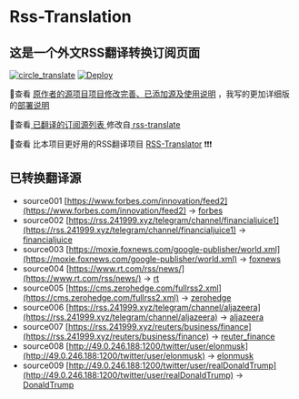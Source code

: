 #  Rss-Translation

## 这是一个外文RSS翻译转换订阅页面 

[![circle_translate](https://github.com/tjsky/Rss-Translation/actions/workflows/circle_translate.yml/badge.svg)](https://github.com/tjsky/Rss-Translation/actions/workflows/circle_translate.yml) [![Deploy](https://github.com/tjsky/Rss-Translation/actions/workflows/jekyll-gh-pages.yml/badge.svg)](https://github.com/tjsky/Rss-Translation/actions/workflows/jekyll-gh-pages.yml)

 📢查看 [原作者的源项目项目修改完善、已添加源及使用说明](https://github.com/tjsky/Rss-Translation/tree/main/illustrate) ，我写的更加详细版的[部署说明](https://www.tjsky.net/tutorial/801)

 📢查看[ 已翻译的订阅源列表 ](https://tjsky.github.io/Rss-Translation) 修改自[ rss-translate ](https://github.com/rcy1314/Rss-Translation)

 📢查看 比本项目更好用的RSS翻译项目 [RSS-Translator](https://github.com/rss-translator/RSS-Translator) ❗️❗️❗️

## 已转换翻译源
 - source001 [https://www.forbes.com/innovation/feed2](https://www.forbes.com/innovation/feed2) -> [forbes](rss/forbes.xml)
 - source002 [https://rss.241999.xyz/telegram/channel/financialjuice1](https://rss.241999.xyz/telegram/channel/financialjuice1) -> [financialjuice](rss/financialjuice.xml)
 - source003 [https://moxie.foxnews.com/google-publisher/world.xml](https://moxie.foxnews.com/google-publisher/world.xml) -> [foxnews](rss/foxnews.xml)
 - source004 [https://www.rt.com/rss/news/](https://www.rt.com/rss/news/) -> [rt](rss/rt.xml)
 - source005 [https://cms.zerohedge.com/fullrss2.xml](https://cms.zerohedge.com/fullrss2.xml) -> [zerohedge](rss/zerohedge.xml)
 - source006 [https://rss.241999.xyz/telegram/channel/aljazeera](https://rss.241999.xyz/telegram/channel/aljazeera) -> [aljazeera](rss/aljazeera.xml)
 - source007 [https://rss.241999.xyz/reuters/business/finance](https://rss.241999.xyz/reuters/business/finance) -> [reuter_finance](rss/reuter_finance.xml)
 - source008 [http://49.0.246.188:1200/twitter/user/elonmusk](http://49.0.246.188:1200/twitter/user/elonmusk) -> [elonmusk](rss/elonmusk.xml)
 - source009 [http://49.0.246.188:1200/twitter/user/realDonaldTrump](http://49.0.246.188:1200/twitter/user/realDonaldTrump) -> [DonaldTrump](rss/DonaldTrump.xml)

